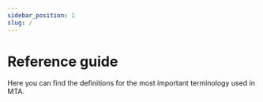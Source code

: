 ```yaml
---
sidebar_position: 1
slug: /
---
```


# Reference guide

Here you can find the definitions for the most important terminology used in MTA.
